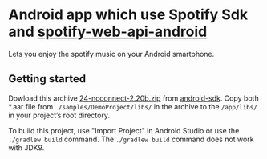 

Android app which use Spotify Sdk and [spotify-web-api-android](https://github.com/kaaes/spotify-web-api-android)  
==================================

Lets you enjoy the spotify music on your Android smartphone.



## Getting started

Dowload this archive [24-noconnect-2.20b.zip](https://github.com/spotify/android-sdk/archive/24-noconnect-2.20b.zip) from [android-sdk](https://github.com/spotify/android-sdk).
Copy both *.aar file from  ` /samples/DemoProject/libs/` in the archive to the `/app/libs/` in your project’s root directory.

To build this project, use "Import Project" in Android Studio or use the `./gradlew build` command.
The `./gradlew build` command does not work with JDK9.
